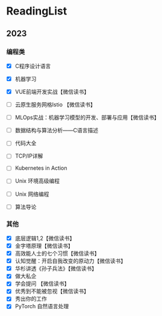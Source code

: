 # ReadingList

## 2023

### 编程类
- [x] C程序设计语言
- [x] 机器学习
- [x] VUE前端开发实战【微信读书】
- [ ] 云原生服务网格Istio 【微信读书】
- [ ] MLOps实战：机器学习模型的开发、部署与应用【微信读书】
- [ ] 数据结构与算法分析——C语言描述
- [ ] 代码大全
- [ ] TCP/IP详解
- [ ] Kubernetes in Action
- [ ] Unix 环境高级编程
- [ ] Unix 网络编程
- [ ] 算法导论


### 其他
- [x] 底层逻辑1,2【微信读书】
- [x] 金字塔原理【微信读书】
- [x] 高效能人士的七个习惯【微信读书】
- [x] 认知觉醒：开启自我改变的原动力【微信读书】
- [x] 华杉讲透《孙子兵法》【微信读书】
- [x] 做大私企
- [x] 学会提问 【微信读书】
- [x] 优秀到不能被忽视【微信读书】
- [x] 秀出你的工作
- [x] PyTorch 自然语言处理
